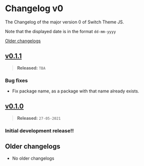 # Changelog v0

The Changelog of the major version 0 of Switch Theme JS.

Note that the displayed date is in the format `dd-mm-yyyy`

[Older changelogs](#older-changelogs)

## [v0.1.1]
> **Released:** `TBA`

### Bug fixes
- Fix package name, as a package with that name already exists.

[v0.1.1]: https://github.com/PuneetGopinath/switch-theme-js/releases/tag/v0.1.1

## [v0.1.0]
> **Released:** `27-05-2021`

### Initial development release!!

[v0.1.0]: https://github.com/PuneetGopinath/switch-theme-js/releases/tag/v0.1.0

## Older changelogs
- No older changelogs
